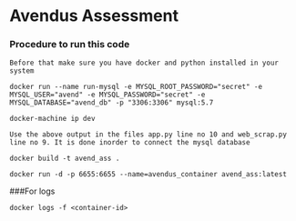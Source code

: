 # Avendus Assessment

### Procedure to run this code

    Before that make sure you have docker and python installed in your system

    docker run --name run-mysql -e MYSQL_ROOT_PASSWORD="secret" -e MYSQL_USER="avend" -e MYSQL_PASSWORD="secret" -e MYSQL_DATABASE="avend_db" -p "3306:3306" mysql:5.7

    docker-machine ip dev

    Use the above output in the files app.py line no 10 and web_scrap.py line no 9. It is done inorder to connect the mysql database

    docker build -t avend_ass .

    docker run -d -p 6655:6655 --name=avendus_container avend_ass:latest

###For logs

    docker logs -f <container-id>
    

